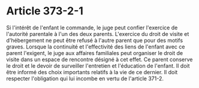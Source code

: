 # Article 373-2-1

Si l'intérêt de l'enfant le commande, le juge peut confier l'exercice de l'autorité parentale à l'un des deux parents.   L'exercice du droit de visite et d'hébergement ne peut être refusé à l'autre parent que pour des motifs graves.   Lorsque la continuité et l'effectivité des liens de l'enfant avec ce parent l'exigent, le juge aux affaires familiales peut organiser le droit de visite dans un espace de rencontre désigné à cet effet.   Ce parent conserve le droit et le devoir de surveiller l'entretien et l'éducation de l'enfant. Il doit être informé des choix importants relatifs à la vie de ce dernier. Il doit respecter l'obligation qui lui incombe en vertu de l'article 371-2.